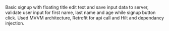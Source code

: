 Basic signup with floating title edit text and save input data to server, validate user input for first name, last name and age while signup button click. Used MVVM architecture, Retrofit for api call and Hilt and dependancy injection.
